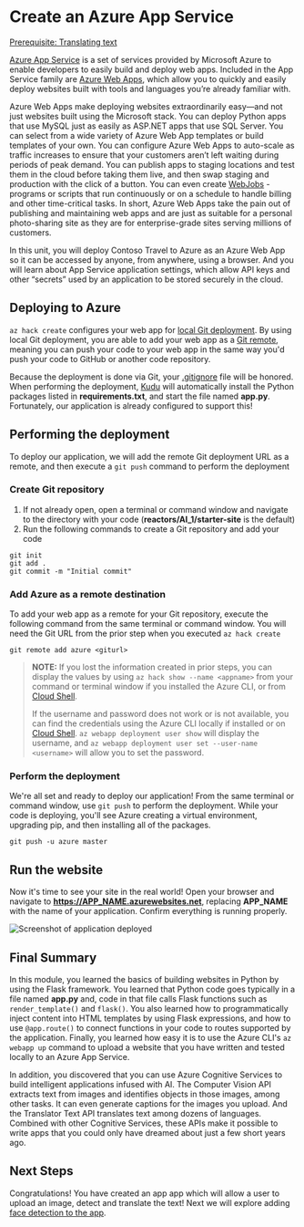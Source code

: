 # Create an Azure App Service

[Prerequisite: Translating text](./translator.md)

[Azure App Service](https://azure.microsoft.com/documentation/articles/app-service-value-prop-what-is/) is a set of services provided by Microsoft Azure to enable developers to easily build and deploy web apps. Included in the App Service family are [Azure Web Apps](https://azure.microsoft.com/documentation/articles/app-service-web-overview/), which allow you to quickly and easily deploy websites built with tools and languages you’re already familiar with.

Azure Web Apps make deploying websites extraordinarily easy—and not just websites built using the Microsoft stack. You can deploy Python apps that use MySQL just as easily as ASP.NET apps that use SQL Server. You can select from a wide variety of Azure Web App templates or build templates of your own. You can configure Azure Web Apps to auto-scale as traffic increases to ensure that your customers aren’t left waiting during periods of peak demand. You can publish apps to staging locations and test them in the cloud before taking them live, and then swap staging and production with the click of a button. You can even create [WebJobs](https://docs.microsoft.com/azure/app-service/webjobs-create) - programs or scripts that run continuously or on a schedule to handle billing and other time-critical tasks. In short, Azure Web Apps take the pain out of publishing and maintaining web apps and are just as suitable for a personal photo-sharing site as they are for enterprise-grade sites serving millions of customers.

In this unit, you will deploy Contoso Travel to Azure as an Azure Web App so it can be accessed by anyone, from anywhere, using a browser. And you will learn about App Service application settings, which allow API keys and other “secrets” used by an application to be stored securely in the cloud.

## Deploying to Azure

`az hack create` configures your web app for [local Git deployment](https://docs.microsoft.com/azure/app-service/deploy-local-git). By using local Git deployment, you are able to add your web app as a [Git remote](https://git-scm.com/book/en/v2/Git-Basics-Working-with-Remotes), meaning you can push your code to your web app in the same way you'd push your code to GitHub or another code repository.

Because the deployment is done via Git, your [.gitignore](https://git-scm.com/docs/gitignore) file will be honored. When performing the deployment, [Kudu](https://docs.microsoft.com/azure/app-service/deploy-local-git#deploy-with-kudu-build-server) will automatically install the Python packages listed in **requirements.txt**, and start the file named **app.py**. Fortunately, our application is already configured to support this!

## Performing the deployment

To deploy our application, we will add the remote Git deployment URL as a remote, and then execute a `git push` command to perform the deployment

### Create Git repository

1. If not already open, open a terminal or command window and navigate to the directory with your code (**reactors/AI_1/starter-site** is the default)
2. Run the following commands to create a Git repository and add your code

``` terminal
git init
git add .
git commit -m "Initial commit"
```

### Add Azure as a remote destination

To add your web app as a remote for your Git repository, execute the following command from the same terminal or command window. You will need the Git URL from the prior step when you executed `az hack create`

``` terminal
git remote add azure <giturl>
```

> **NOTE:** If you lost the information created in prior steps, you can display the values by using `az hack show --name <appname>` from your command or terminal window if you installed the Azure CLI, or from [Cloud Shell](https://shell.azure.com).
>
> If the username and password does not work or is not available, you can find the credentials using the Azure CLI locally if installed or on [Cloud Shell](https://shell.azure.com). `az webapp deployment user show` will display the username, and `az webapp deployment user set --user-name <username>` will allow you to set the password.

### Perform the deployment

We're all set and ready to deploy our application! From the same terminal or command window, use `git push` to perform the deployment. While your code is deploying, you'll see Azure creating a virtual environment, upgrading pip, and then installing all of the packages.

``` terminal
git push -u azure master
```

## Run the website

Now it's time to see your site in the real world! Open your browser and navigate to **https://APP_NAME.azurewebsites.net**, replacing **APP_NAME** with the name of your application. Confirm everything is running properly.

![Screenshot of application deployed](../images/vision_deployed.png)

## Final Summary

In this module, you learned the basics of building websites in Python by using the Flask framework. You learned that Python code goes typically in a file named **app.py** and, code in that file calls Flask functions such as `render_template()` and `flask()`. You also learned how to programmatically inject content into HTML templates by using Flask expressions, and how to use `@app.route()` to connect functions in your code to routes supported by the application. Finally, you learned how easy it is to use the Azure CLI's `az webapp up` command to upload a website that you have written and tested locally to an Azure App Service.

In addition, you discovered that you can use Azure Cognitive Services to build intelligent applications infused with AI. The Computer Vision API extracts text from images and identifies objects in those images, among other tasks. It can even generate captions for the images you upload. And the Translator Text API translates text among dozens of languages. Combined with other Cognitive Services, these APIs make it possible to write apps that you could only have dreamed about just a few short years ago.

## Next Steps

Congratulations! You have created an app app which will allow a user to upload an image, detect and translate the text! Next we will explore adding [face detection to the app](../face-api/README.md).
